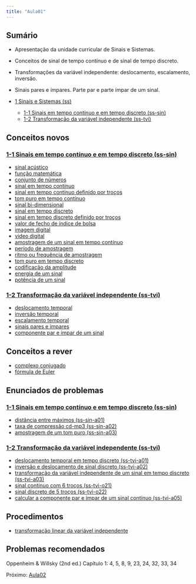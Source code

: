 ```yaml
---
title: "Aula01"
---
```


## Sumário

- Apresentação da unidade curricular de Sinais e Sistemas.
- Conceitos de sinal de tempo contínuo e de sinal de tempo discreto.   
- Transformações da variável independente: deslocamento, escalamento, inversão.   
- Sinais pares e ímpares. Parte par e parte ímpar de um sinal.   


- [1 Sinais e Sistemas (ss)](pub/topic/1%20Sinais%20e%20Sistemas%20(ss).md)
	- [1-1 Sinais em tempo contínuo e em tempo discreto (ss-sin)](pub/topic/1-1%20Sinais%20em%20tempo%20contínuo%20e%20em%20tempo%20discreto%20(ss-sin).md)
	- [1-2 Transformação da variável independente (ss-tvi)](pub/topic/1-2%20Transformação%20da%20variável%20independente%20(ss-tvi).md)


## Conceitos novos

### [1-1 Sinais em tempo contínuo e em tempo discreto (ss-sin)](pub/topic/1-1%20Sinais%20em%20tempo%20contínuo%20e%20em%20tempo%20discreto%20(ss-sin).md)
- [sinal acústico](pub/ss-sin/conc/sinal%20acústico.md)
- [função matemática](pub/ss-sin/conc/função%20matemática.md)
- [conjunto de números](pub/ss-sin/conc/conjunto%20de%20números.md)
- [sinal em tempo contínuo](pub/ss-sin/conc/sinal%20em%20tempo%20contínuo.md)
- [sinal em tempo contínuo definido por troços](pub/ss-sin/conc/sinal%20em%20tempo%20contínuo%20definido%20por%20troços.md)
- [tom puro em tempo contínuo](pub/ss-sin/conc/tom%20puro%20em%20tempo%20contínuo.md)
- [sinal bi-dimensional](pub/ss-sin/conc/sinal%20bi-dimensional.md)
- [sinal em tempo discreto](pub/ss-sin/conc/sinal%20em%20tempo%20discreto.md)
- [sinal em tempo discreto definido por troços](pub/ss-sin/conc/sinal%20em%20tempo%20discreto%20definido%20por%20troços.md)
- [valor de fecho de índice de bolsa](pub/ss-sin/conc/valor%20de%20fecho%20de%20índice%20de%20bolsa.md)
- [imagem digital](pub/ss-sin/conc/imagem%20digital.md)
- [video digital](pub/ss-sin/conc/video%20digital.md)
- [amostragem de um sinal em tempo contínuo](pub/ss-sin/conc/amostragem%20de%20um%20sinal%20em%20tempo%20contínuo.md)
- [período de amostragem](pub/ss-sin/conc/período%20de%20amostragem.md)
- [ritmo ou frequência de amostragem](pub/ss-sin/conc/ritmo%20ou%20frequência%20de%20amostragem.md)
- [tom puro em tempo discreto](pub/ss-sin/conc/tom%20puro%20em%20tempo%20discreto.md)
- [codificação da amplitude](pub/ss-sin/conc/codificação%20da%20amplitude.md)
- [energia de um sinal](pub/ss-sin/conc/energia%20de%20um%20sinal.md)
- [potência de um sinal](pub/ss-sin/conc/potência%20de%20um%20sinal.md)

### [1-2 Transformação da variável independente (ss-tvi)](pub/topic/1-2%20Transformação%20da%20variável%20independente%20(ss-tvi).md)
- [deslocamento temporal](pub/ss-tvi/conc/deslocamento%20temporal.md)
- [inversão temporal](pub/ss-tvi/conc/inversão%20temporal.md)
- [escalamento temporal](pub/ss-tvi/conc/escalamento%20temporal.md)
- [sinais pares e ímpares](pub/ss-tvi/conc/sinais%20pares%20e%20ímpares.md)
- [componente par e ímpar de um sinal](pub/ss-tvi/conc/componente%20par%20e%20ímpar%20de%20um%20sinal.md)

## Conceitos a rever
- [complexo conjugado](pub/ss-tvi/conc/complexo%20conjugado.md)
- [fórmula de Euler](pub/ss-tvi/conc/fórmula%20de%20Euler.md)

## Enunciados de problemas

### [1-1 Sinais em tempo contínuo e em tempo discreto (ss-sin)](pub/topic/1-1%20Sinais%20em%20tempo%20contínuo%20e%20em%20tempo%20discreto%20(ss-sin).md)
- [distância entre máximos (ss-sin-a01)](pub/ss-sin/prob/ss-sin-a01/distância%20entre%20máximos%20(ss-sin-a01).md)
- [taxa de compressão cd-mp3 (ss-sin-a02)](pub/ss-sin/prob/ss-sin-a02/taxa%20de%20compressão%20cd-mp3%20(ss-sin-a02).md)
- [amostragem de um tom puro (ss-sin-a03)](pub/ss-sin/prob/ss-sin-a03/amostragem%20de%20um%20tom%20puro%20(ss-sin-a03).md)

### [1-2 Transformação da variável independente (ss-tvi)](pub/topic/1-2%20Transformação%20da%20variável%20independente%20(ss-tvi).md)
- [deslocamento temporal em tempo discreto (ss-tvi-a01)](pub/ss-tvi/prob/ss-tvi-a01/deslocamento%20temporal%20em%20tempo%20discreto%20(ss-tvi-a01).md)
- [inversão e deslocamento de sinal discreto (ss-tvi-a02)](pub/ss-tvi/prob/ss-tvi-a02/inversão%20e%20deslocamento%20de%20sinal%20discreto%20(ss-tvi-a02).md)
- [transformação da variável independente de um sinal em tempo discreto (ss-tvi-a03)](pub/ss-tvi/prob/ss-tvi-a03/transformação%20da%20variável%20independente%20de%20um%20sinal%20em%20tempo%20discreto%20(ss-tvi-a03).md)
- [sinal contínuo com 6 troços (ss-tvi-o21)](pub/ss-tvi/prob/ss-tvi-o21/sinal%20contínuo%20com%206%20troços%20(ss-tvi-o21).md)
- [sinal discreto de 5 troços (ss-tvi-o22)](pub/ss-tvi/prob/ss-tvi-o22/sinal%20discreto%20de%205%20troços%20(ss-tvi-o22).md)
- [calcular a componente par e ímpar de um sinal contínuo (ss-tvi-a05)](pub/ss-tvi/prob/ss-tvi-a05/calcular%20a%20componente%20par%20e%20ímpar%20de%20um%20sinal%20contínuo%20(ss-tvi-a05).md)

## Procedimentos
- [transformação linear da variável independente](pub/ss-tvi/proc/transformação%20linear%20da%20variável%20independente.md)


## Problemas recomendados

Oppenheim & Willsky (2nd ed.)
Capítulo 1: 4, 5, 8, 9, 23, 24, 32, 33, 34

Próximo: [Aula02](pub/class/Aula02.md)
